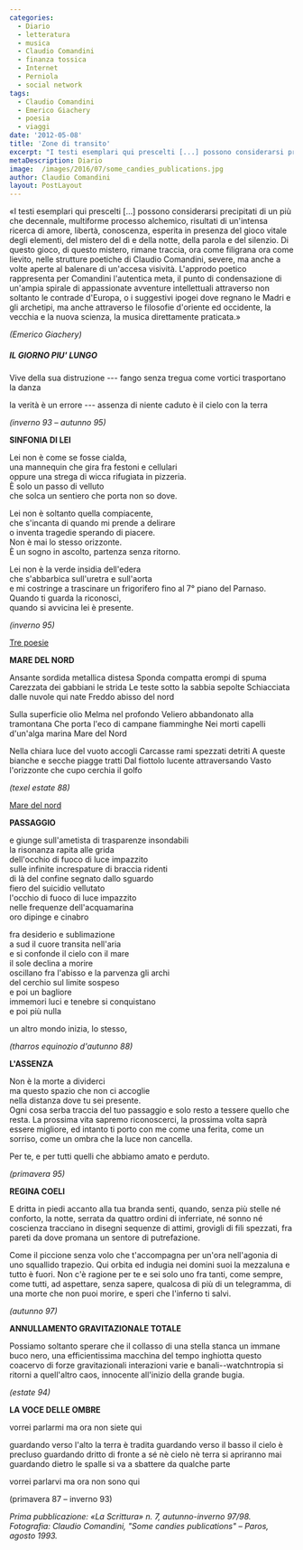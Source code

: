 ```yaml
---
categories:
  - Diario
  - letteratura
  - musica
  - Claudio Comandini
  - finanza tossica
  - Internet
  - Perniola
  - social network
tags:
  - Claudio Comandini
  - Emerico Giachery
  - poesia
  - viaggi
date: '2012-05-08'
title: 'Zone di transito'
excerpt: "I testi esemplari qui prescelti [...] possono considerarsi precipitati di un più che decennale, multiforme processo alchemico, risultati di un'intensa ricerca di amore, libertà, conoscenza, esperita in presenza del gioco vitale degli elementi, del mistero del dì e della notte, della parola e del silenzio."
metaDescription: Diario
image:  /images/2016/07/some_candies_publications.jpg
author: Claudio Comandini
layout: PostLayout
---
```


«I testi esemplari qui prescelti [...] possono considerarsi precipitati di un più che decennale, multiforme processo alchemico, risultati di un'intensa ricerca di amore, libertà, conoscenza, esperita in presenza del gioco vitale degli elementi, del mistero del dì e della notte, della parola e del silenzio. Di questo gioco, di questo mistero, rimane traccia, ora come filigrana ora come lievito, nelle strutture poetiche di Claudio Comandini, severe, ma anche a volte aperte al balenare di un'accesa visività. L'approdo poetico rappresenta per Comandini l'autentica meta, il punto di condensazione di un'ampia spirale di appassionate avventure intellettuali attraverso non soltanto le contrade d'Europa, o i suggestivi ipogei dove regnano le Madri e gli archetipi, ma anche attraverso le filosofie d'oriente ed occidente, la vecchia e la nuova scienza, la musica direttamente praticata.»

_(Emerico Giachery)_

##### IL GIORNO PIU' LUNGO

Vive della sua distruzione --- fango senza tregua
come vortici trasportano la danza

la verità è un errore --- assenza di niente
caduto è il cielo con la terra

_(inverno 93 – autunno 95)_

**SINFONIA DI LEI**

Lei non è come se fosse cialda,  
una mannequin che gira fra festoni e cellulari  
oppure una strega di wicca rifugiata in pizzeria.  
È solo un passo di velluto  
che solca un sentiero che porta non so dove.

Lei non è soltanto quella compiacente,  
che s'incanta di quando mi prende a delirare  
o inventa tragedie sperando di piacere.  
Non è mai lo stesso orizzonte.  
È un sogno in ascolto, partenza senza ritorno.

Lei non è la verde insidia dell'edera  
che s'abbarbica sull'uretra e sull'aorta  
e mi costringe a trascinare un frigorifero fino al 7° piano del Parnaso.  
Quando ti guarda la riconosci,  
quando si avvicina lei è presente.

_(inverno 95)_

[Tre poesie](https://soundcloud.com/claudio_comandini/tre-poesie)

**MARE DEL NORD**

Ansante sordida metallica distesa
Sponda compatta erompi di spuma
Carezzata dei gabbiani le strida
Le teste sotto la sabbia sepolte
Schiacciata dalle nuvole qui nate
Freddo abisso del nord

Sulla superficie olio
Melma nel profondo
Veliero abbandonato alla tramontana
Che porta l'eco di campane fiamminghe
Nei morti capelli d'un'alga marina
Mare del Nord

Nella chiara luce del vuoto accogli
Carcasse rami spezzati detriti
A queste bianche e secche piagge tratti
Dal fiottolo lucente attraversando
Vasto l'orizzonte che cupo cerchia
il golfo

_(texel estate 88)_

[Mare del nord](https://soundcloud.com/claudio_comandini/mare-del-nord)

**PASSAGGIO**

e giunge sull'ametista di trasparenze insondabili  
la risonanza rapita alle grida  
dell'occhio di fuoco di luce impazzito  
sulle infinite increspature di braccia ridenti  
di là del confine segnato dallo sguardo  
fiero del suicidio vellutato  
l'occhio di fuoco di luce impazzito  
nelle frequenze dell'acquamarina  
oro dipinge e cinabro

fra desiderio e sublimazione  
a sud il cuore transita nell'aria  
e si confonde il cielo con il mare  
il sole declina a morire  
oscillano fra l'abisso e la parvenza gli archi  
del cerchio sul limite sospeso  
e poi un bagliore  
immemori luci e tenebre si conquistano  
e poi più nulla

un altro mondo inizia, lo stesso,

_(tharros equinozio d'autunno 88)_

**L'ASSENZA**

Non è la morte a dividerci  
ma questo spazio che non ci accoglie  
nella distanza dove tu sei presente.  
Ogni cosa serba traccia del tuo passaggio
e solo resto a tessere quello che resta.
La prossima vita sapremo riconoscerci,
la prossima volta saprà essere migliore,
ed intanto ti porto con me come
una ferita, come un sorriso,
come un ombra che la luce non cancella.

Per te,
e per tutti quelli che abbiamo amato
e perduto.

_(primavera 95)_

**REGINA COELI**

E dritta in piedi accanto
alla tua branda senti, quando,
senza più stelle né conforto, la notte,
serrata da quattro ordini di inferriate,
né sonno né coscienza tracciano in disegni
sequenze di attimi, grovigli di fili spezzati,
fra pareti da dove promana un sentore
di putrefazione.

Come il piccione senza volo
che t'accompagna per un'ora nell'agonia
di uno squallido trapezio. Qui orbita ed indugia
nei domini suoi la mezzaluna
e tutto è fuori. Non c'è ragione per te
e sei solo uno fra tanti, come sempre, come tutti,
ad aspettare, senza sapere, qualcosa di più
di un telegramma, di una morte che non puoi
morire, e speri che l'inferno ti salvi.

_(autunno 97)_

**ANNULLAMENTO GRAVITAZIONALE TOTALE**

Possiamo soltanto sperare che
il collasso di una stella stanca
un immane buco nero, una efficientissima
macchina del tempo
inghiotta questo coacervo di
forze gravitazionali
interazioni varie e banali--watchntropia
si ritorni a quell'altro caos,
innocente
all'inizio della grande bugia.

_(estate 94)_

**LA VOCE DELLE OMBRE**

vorrei parlarmi
ma ora non siete qui

guardando verso l'alto
la terra è tradita
guardando verso il basso
il cielo è precluso
guardando dritto di fronte a sé
nè cielo nè terra si apriranno mai
guardando dietro le spalle
si va a sbattere da qualche parte

vorrei parlarvi
ma ora non sono qui

(primavera 87 – inverno 93)

_Prima pubblicazione: «La Scrittura» n. 7, autunno-inverno 97/98._
_Fotografia: Claudio Comandini, "Some candies publications" – Paros, agosto 1993._
